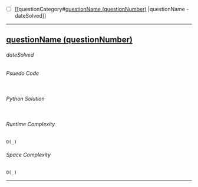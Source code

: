 - [ ] [[questionCategory#[questionName (questionNumber)](questionLink) |questionName - dateSolved]]



---
## [questionName (questionNumber)](questionLink)
###### *dateSolved*

###### Psuedo Code
``` 

```

###### Python Solution
```python

```

###### Runtime Complexity
```
O(_)
```

###### Space Complexity
```
O(_)
```


---